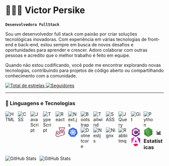# 👩🏻‍💻 Victor Persike

**`Desenvolvedora FullStack`**

<div align="left">
  <p>
    Sou um desenvolvedor full stack com paixão por criar soluções tecnológicas inovadoras. Com experiência em várias tecnologias de front-end e back-end, estou sempre em busca de novos desafios e oportunidades para aprender e crescer. Adoro colaborar com outras pessoas e acredito que o melhor trabalho é feito em equipe.
  </p>
  <p>
    Quando não estou codificando, você pode me encontrar explorando novas tecnologias, contribuindo para projetos de código aberto ou compartilhando conhecimento com a comunidade.
  </p>
</div>

<p align="left"> 
    <a href="https://github.com/DevViking-Persike?tab=repositories&sort=stargazers">
        <img 
            alt="Total de estrelas" 
            title="Total de estrelas GitHub" 
            src="https://custom-icon-badges.demolab.com/github/stars/DevViking-Persike?color=55960c&style=for-the-badge&labelColor=488207&logo=star&label=estrelas"
        />
    </a>
    <a href="https://github.com/DevViking-Persike?tab=followers">
        <img 
            alt="Seguidores" 
            title="Me siga no GitHub" 
            src="https://custom-icon-badges.demolab.com/github/followers/DevViking-Persike?color=236ad3&labelColor=1155ba&style=for-the-badge&logo=github&label=Seguidores&logoColor=white"
        />
    </a>
</p>

---

### 🤖 Linguagens e Tecnologias

<img 
    align="left" 
    alt="HTML"
    title="HTML" 
    width="30px" 
    style="padding-right: 10px;" 
    src="https://cdn.jsdelivr.net/gh/devicons/devicon@latest/icons/html5/html5-original.svg" 
/>
<img 
    align="left" 
    alt="CSS" 
    title="CSS"
    width="30px" 
    style="padding-right: 10px;" 
    src="https://cdn.jsdelivr.net/gh/devicons/devicon@latest/icons/css3/css3-original.svg" 
/>
<img 
    align="left" 
    alt="JavaScript" 
    title="JavaScript"
    width="30px" 
    style="padding-right: 10px;" 
    src="https://cdn.jsdelivr.net/gh/devicons/devicon@latest/icons/javascript/javascript-original.svg" 
/>
<img 
    align="left" 
    alt="TypeScript"
    title="TypeScript" 
    width="30px" 
    style="padding-right: 10px;" 
    src="https://cdn.jsdelivr.net/gh/devicons/devicon@latest/icons/typescript/typescript-original.svg" 
/>
<img 
    align="left" 
    alt="React"
    title="React" 
    width="30px" 
    style="padding-right: 10px;" 
    src="https://cdn.jsdelivr.net/gh/devicons/devicon@latest/icons/react/react-original.svg" 
/>
<img 
    align="left" 
    alt="Next.js" 
    title="Next.js"
    width="30px" 
    style="padding-right: 10px;" 
    src="https://cdn.jsdelivr.net/gh/devicons/devicon@latest/icons/nextjs/nextjs-original.svg" 
/>
<img 
    align="left" 
    alt="Bootstrap"
    title="Bootstrap" 
    width="30px" 
    style="padding-right: 10px;" 
    src="https://cdn.jsdelivr.net/gh/devicons/devicon@latest/icons/bootstrap/bootstrap-original.svg" 
/>
<img 
    align="left" 
    alt="Tailwind" 
    title="Tailwind"
    width="30px" 
    style="padding-right: 10px;" 
    src="https://cdn.jsdelivr.net/gh/devicons/devicon@latest/icons/tailwindcss/tailwindcss-original.svg" 
/>
<img 
    align="left" 
    alt="SASS" 
    title="SASS"
    width="30px" 
    style="padding-right: 10px;" 
    src="https://cdn.jsdelivr.net/gh/devicons/devicon@latest/icons/sass/sass-original.svg" 
/>
<img 
    align="left" 
    alt="JQuery" 
    title="JQuery"
    width="30px" 
    style="padding-right: 10px;" 
    src="https://cdn.jsdelivr.net/gh/devicons/devicon@latest/icons/jquery/jquery-original.svg" 
/>
<img 
    align="left" 
    alt="Git" 
    title="Git"
    width="30px" 
    style="padding-right: 10px;" 
    src="https://cdn.jsdelivr.net/gh/devicons/devicon@latest/icons/git/git-original.svg" 
/>
<img 
    align="left" 
    alt="Python" 
    title="Python"
    width="30px" 
    style="padding-right: 10px;" 
    src="https://cdn.jsdelivr.net/gh/devicons/devicon@latest/icons/python/python-original.svg" 
/>
 <img align="left" alt="Jest" style="padding-right: 10px;" width="30px" src="https://raw.githubusercontent.com/devicons/devicon/master/icons/jest/jest-plain.svg">
  <img align="left" alt="Kubernetes" style="padding-right: 10px;" width="30px" src="https://raw.githubusercontent.com/devicons/devicon/master/icons/kubernetes/kubernetes-plain.svg">
  <img align="left" alt="Dotnetcore" style="padding-right: 10px;" width="30px" src="https://cdn.jsdelivr.net/gh/devicons/devicon@latest/icons/dotnetcore/dotnetcore-original.svg">
  <img align="left" alt="Nestjs" style="padding-right: 10px;" width="30px" src="https://cdn.jsdelivr.net/gh/devicons/devicon@latest/icons/nestjs/nestjs-original.svg">
  <img align="left" alt="Nignx" style="padding-right: 10px;" width="30px" src="https://cdn.jsdelivr.net/gh/devicons/devicon@latest/icons/nginx/nginx-original.svg">
  <img align="left" alt="Rabbitmq" style="padding-right: 10px;" width="30px" src="https://cdn.jsdelivr.net/gh/devicons/devicon@latest/icons/rabbitmq/rabbitmq-original.svg">
  <img align="left" alt="Csharp" style="padding-right: 10px;" width="30px" src="https://raw.githubusercontent.com/devicons/devicon/master/icons/csharp/csharp-original.svg">
  <img align="left" alt="Node" style="padding-right: 10px;" width="30px" src="https://raw.githubusercontent.com/devicons/devicon/master/icons/nodejs/nodejs-original.svg">
  <img align="left" alt="Angular" style="padding-right: 10px;" width="30px" src="https://raw.githubusercontent.com/devicons/devicon/master/icons/angular/angular-original.svg">

<br/>
<br/>

### 📊 Estatísticas

<p>
  <img 
    align="left" 
    alt="GitHub Stats" 
    height="200" 
    style="padding-right: 10px;" 
    src="https://github-readme-stats.vercel.app/api/top-langs/?username=vcpersike&layout=compact&langs_count=12&theme=slateorange"  />

<img 
      align="left" 
      alt="GitHub Stats" 
      height="200" 
      src="https://github-readme-stats.vercel.app/api/top-langs/?username=vcpersike&theme=tokyonight&layout=compact&custom_title=Tecnologias&langs_count=9" 
  />

</p>
